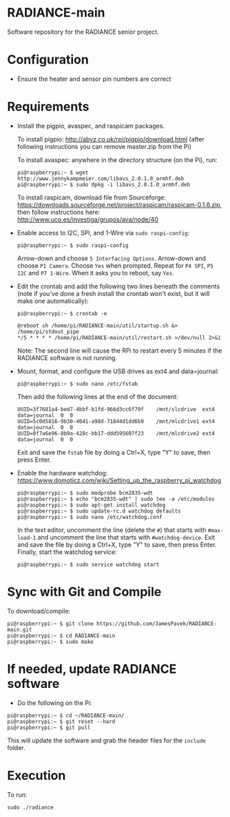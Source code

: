 # RADIANCE-main
Software repository for the RADIANCE senior project.

# Configuration
- Ensure the heater and sensor pin numbers are correct

# Requirements
- Install the pigpio, avaspec, and raspicam packages.

  To install pigpio: http://abyz.co.uk/rpi/pigpio/download.html (after following instructions you can remove master.zip from the Pi)
  
  To install avaspec: anywhere in the directory structure (on the Pi), run: 
  
  ```
  pi@raspberrypi:~ $ wget http://www.jennykampmeier.com/libavs_2.0.1.0_armhf.deb
  pi@raspberrypi:~ $ sudo dpkg -i libavs_2.0.1.0_armhf.deb
  ```
  To install raspicam, download file from Sourceforge: https://downloads.sourceforge.net/project/raspicam/raspicam-0.1.6.zip, then follow instructions here: http://www.uco.es/investiga/grupos/ava/node/40

- Enable access to I2C, SPI, and 1-Wire via `sudo raspi-config`:
  ```
  pi@raspberrypi:~ $ sudo raspi-config
  ```
  Arrow-down and choose `5 Interfacing Options`. Arrow-down and choose `P1 Camera`. Choose `Yes` when prompted. Repeat for `P4 SPI`, `P5 I2C` and `P7 1-Wire`. When it asks you to reboot, say `Yes`.
  
- Edit the crontab and add the following two lines beneath the comments (note if you've done a fresh install the crontab won't exist, but it will make one automatically):
  ```
  pi@raspberrypi:~ $ crontab -e
  ```
  ```
  @reboot sh /home/pi/RADIANCE-main/util/startup.sh &> /home/pi/stdout_pipe
  */5 * * * * /home/pi/RADIANCE-main/util/restart.sh >/dev/null 2>&1
  ```
  Note: The second line will cause the RPi to restart every 5 minutes if the RADIANCE software is not running.
  
- Mount, format, and configure the USB drives as ext4 and data=journal: 
  ```
  pi@raspberrypi:~ $ sudo nano /etc/fstab
  ```
  Then add the following lines at the end of the document:
  ```
  UUID=3f7681a4-bed7-4bbf-b1fd-966d3cc6f79f    /mnt/slcdrive  ext4  data=journal  0  0
  UUID=5c0d5816-9b30-4041-a98d-71844d1dd6b9    /mnt/mlcdrive1 ext4  data=journal  0  0
  UUID=8f7a6e96-8b9a-428c-bb17-ddd595607f23    /mnt/mlcdrive2 ext4  data=journal  0  0
  ```
  Exit and save the `fstab` file by doing a Ctrl+X, type "Y" to save, then press Enter. 
  
- Enable the hardware watchdog: https://www.domoticz.com/wiki/Setting_up_the_raspberry_pi_watchdog
  ```
  pi@raspberrypi:~ $ sudo modprobe bcm2835-wdt
  pi@raspberrypi:~ $ echo "bcm2835-wdt" | sudo tee -a /etc/modules
  pi@raspberrypi:~ $ sudo apt-get install watchdog
  pi@raspberrypi:~ $ sudo update-rc.d watchdog defaults
  pi@raspberrypi:~ $ sudo nano /etc/watchdog.conf
  ```
  In the text editor, uncomment the line (delete the `#`) that starts with `#max-load-1` and uncomment the line that starts with `#watchdog-device`. Exit and save the file by doing a Ctrl+X, type "Y" to save, then press Enter. Finally, start the watchdog service:
  ```
  pi@raspberrypi:~ $ sudo service watchdog start
  ```

# Sync with Git and Compile
To download/compile:
```
pi@raspberrypi:~ $ git clone https://github.com/JamesPavek/RADIANCE-main.git
pi@raspberrypi:~ $ cd RADIANCE-main
pi@raspberrypi:~ $ sudo make
```

# If needed, update RADIANCE software
- Do the following on the Pi:
```
pi@raspberrypi:~ $ cd ~/RADIANCE-main/
pi@raspberrypi:~ $ git reset --hard
pi@raspberrypi:~ $ git pull
```
This will update the software and grab the header files for the `include` folder.


# Execution

To run:

```
sudo ./radiance
```
